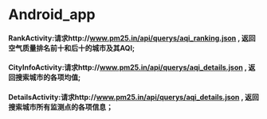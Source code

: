 # Android_app

#### RankActivity:请求http://www.pm25.in/api/querys/aqi_ranking.json , 返回空气质量排名前十和后十的城市及其AQI;
#### CityInfoActivity:请求http://www.pm25.in/api/querys/aqi_details.json , 返回搜索城市的各项均值;
#### DetailsActivity:请求http://www.pm25.in/api/querys/aqi_details.json , 返回搜索城市所有监测点的各项信息；
